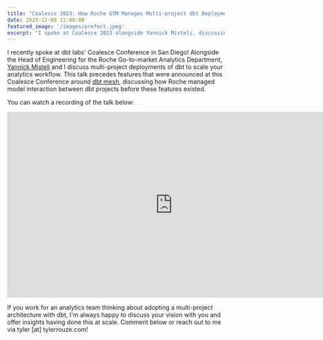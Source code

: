 ```yaml
---
title: "Coalesce 2023: How Roche GTM Manages Multi-project dbt Deployments"
date: 2023-12-08 12:00:00
featured_image: '/images/prefect.jpeg'
excerpt: "I spoke at Coalesce 2023 alongside Yannick Misteli, discussing how they have deployed numerous dbt projects to manage analytics workflows within the Go-to-market department of Roche Pharmaceuticals."
---
```


I recently spoke at dbt labs' Coalesce Conference in San Diego! Alongside the Head of Engineering for the Roche Go-to-market Analytics Department, [Yannick Misteli](https://ch.linkedin.com/in/yannick-misteli-b86129105) and I discuss multi-project deployments of dbt to scale your analytics workflow. This talk precedes features that were announced at this Coalesce Conference around [dbt mesh](https://docs.getdbt.com/best-practices/how-we-mesh/mesh-1-intro), discussing how Roche managed model interaction between dbt projects before these features existed.

You can watch a recording of the talk below:

<iframe width="766" height="431" src="https://www.youtube.com/watch?v=Z4f04K4Ljlg&t=1s" title="YouTube video player" frameborder="0" allow="accelerometer; autoplay; clipboard-write; encrypted-media; gyroscope; picture-in-picture; web-share" allowfullscreen></iframe>

If you work for an analytics team thinking about adopting a multi-project architecture with dbt, I'm always happy to discuss your vision with you and offer insights having done this at scale. Comment below or reach out to me via tyler [at] tylerrouze.com!